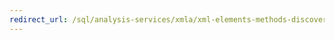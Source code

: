```yaml
---
redirect_url: /sql/analysis-services/xmla/xml-elements-methods-discover?toc=%2fsql%2fanalysis-services%2fxmla%2ftoc.json
---
```

